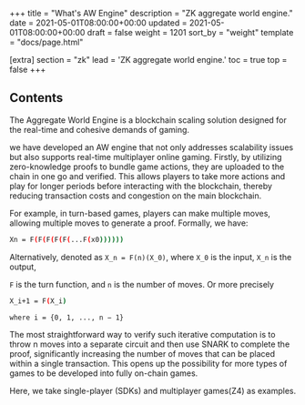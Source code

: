 +++
title = "What's AW Engine"
description = "ZK aggregate world engine."
date = 2021-05-01T08:00:00+00:00
updated = 2021-05-01T08:00:00+00:00
draft = false
weight = 1201
sort_by = "weight"
template = "docs/page.html"

[extra]
section = "zk"
lead = 'ZK aggregate world engine.'
toc = true
top = false
+++

## Contents
The Aggregate World Engine is a blockchain scaling solution designed for the real-time and cohesive demands of gaming.

we have developed an AW engine that not only addresses scalability issues but also supports real-time multiplayer online gaming.
Firstly, by utilizing zero-knowledge proofs to bundle game actions, they are uploaded to the chain in one go and verified.
This allows players to take more actions and play for longer periods before interacting with the blockchain,
thereby reducing transaction costs and congestion on the main blockchain.

For example, in turn-based games, players can make multiple moves, allowing multiple moves to generate a proof. Formally, we have:

```bash
Xn = F(F(F(F(F(...F(x0))))))
```

Alternatively, denoted as `X_n = F(n)(X_0)`, where `X_0` is the input, `X_n` is the output,

`F` is the turn function, and `n` is the number of moves. Or more precisely

```bash
X_i+1 = F(X_i)

where i = {0, 1, ..., n − 1}
```

The most straightforward way to verify such iterative computation is to throw n moves into a separate circuit and then use SNARK to complete the proof,
significantly increasing the number of moves that can be placed within a single transaction.
This opens up the possibility for more types of games to be developed into fully on-chain games.

Here, we take single-player (SDKs) and multiplayer games(Z4) as examples.
